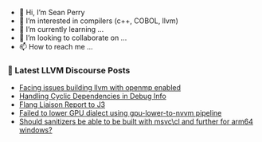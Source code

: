 - 👋 Hi, I’m Sean Perry
- 👀 I’m interested in compilers (c++, COBOL, llvm)
- 🌱 I’m currently learning ...
- 💞️ I’m looking to collaborate on ...
- 📫 How to reach me ...

<!---
s66perry/s66perry is a ✨ special ✨ repository because its `README.md` (this file) appears on your GitHub profile.
You can click the Preview link to take a look at your changes.
--->
### 📕 Latest LLVM Discourse Posts

<!-- DISCOURSE-LLVM:START -->
- [Facing issues building llvm with openmp enabled](https://discourse.llvm.org/t/facing-issues-building-llvm-with-openmp-enabled/77269#post_1)
- [Handling Cyclic Dependencies in Debug Info](https://discourse.llvm.org/t/handling-cyclic-dependencies-in-debug-info/67526#post_20)
- [Flang Liaison Report to J3](https://discourse.llvm.org/t/flang-liaison-report-to-j3/68468#post_5)
- [Failed to lower GPU dialect using gpu-lower-to-nvvm pipeline](https://discourse.llvm.org/t/failed-to-lower-gpu-dialect-using-gpu-lower-to-nvvm-pipeline/77262#post_3)
- [Should sanitizers be able to be built with msvc\cl and further for arm64 windows?](https://discourse.llvm.org/t/should-sanitizers-be-able-to-be-built-with-msvc-cl-and-further-for-arm64-windows/77073#post_3)
<!-- DISCOURSE-LLVM:END -->
